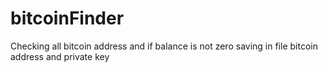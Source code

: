 # bitcoinFinder
Checking all bitcoin address and if balance is not zero saving in file bitcoin address and private key
